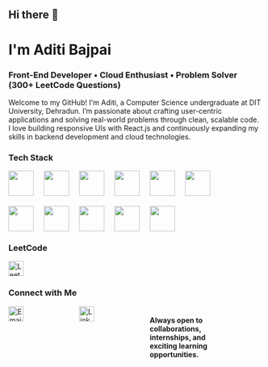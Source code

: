 ## Hi there 👋

# I'm Aditi Bajpai

### Front-End Developer • Cloud Enthusiast • Problem Solver (300+ LeetCode Questions)

Welcome to my GitHub! I'm Aditi, a Computer Science undergraduate at DIT University, Dehradun. I’m passionate about crafting user-centric applications and solving real-world problems through clean, scalable code. I love building responsive UIs with React.js and continuously expanding my skills in backend development and cloud technologies.


### Tech Stack

<div style="display: grid; grid-template-columns: repeat(auto-fit, minmax(50px, 1fr)); gap: 20px; max-width: 400px;">
  <img src="https://cdn.jsdelivr.net/gh/devicons/devicon/icons/java/java-original.svg" width="50" height="50"/> 
  <img src="https://cdn.jsdelivr.net/gh/devicons/devicon/icons/javascript/javascript-original.svg" width="50" height="50"/>
  <img src="https://cdn.jsdelivr.net/gh/devicons/devicon/icons/html5/html5-original.svg" width="50" height="50"/>
  <img src="https://cdn.jsdelivr.net/gh/devicons/devicon/icons/css3/css3-original.svg" width="50" height="50"/>
  <img src="https://cdn.jsdelivr.net/gh/devicons/devicon/icons/mongodb/mongodb-original.svg" width="50" height="50"/>
  <img src="https://cdn.jsdelivr.net/gh/devicons/devicon/icons/express/express-original.svg" width="50" height="50"/>
  <img src="https://cdn.jsdelivr.net/gh/devicons/devicon/icons/react/react-original.svg" width="50" height="50"/>
  <img src="https://cdn.jsdelivr.net/gh/devicons/devicon/icons/nodejs/nodejs-original.svg" width="50" height="50"/>
  <img src="https://cdn.jsdelivr.net/gh/devicons/devicon/icons/mysql/mysql-original.svg" width="50" height="50"/>
  <img src="https://cdn.jsdelivr.net/gh/devicons/devicon/icons/azure/azure-original.svg" width="50" height="50"/>
  <img src="https://cdn.jsdelivr.net/gh/devicons/devicon/icons/docker/docker-original.svg" width="50" height="50"/>
</div>

### LeetCode

<div>
  <a href="https://leetcode.com/itsAditi12" target="_blank">
    <img src="https://upload.wikimedia.org/wikipedia/commons/1/19/LeetCode_logo_black.png"
         width="30" height="30" alt="LeetCode">
  </a>
</div>


### Connect with Me

<div style="display: grid; grid-template-columns: repeat(auto-fit, minmax(50px, 1fr)); gap: 20px; max-width: 400px;">
  <a href="mailto:aditi.b1263@gmail.com" target="_blank">
    <img src="https://cdn-icons-png.flaticon.com/512/732/732200.png"
         width="30" height="30" alt="Email">
  </a>

  <a href="https://www.linkedin.com/in/aditi-bajpai" target="_blank">
    <img src="https://cdn.jsdelivr.net/gh/devicons/devicon/icons/linkedin/linkedin-original.svg"
         width="30" height="30" alt="LinkedIn">
  </a
</div>


####  Always open to collaborations, internships, and exciting learning opportunities. 
